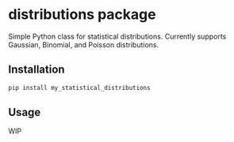 # distributions package

Simple Python class for statistical distributions. Currently supports Gaussian, Binomial, and Poisson distributions.

## Installation

```sh
pip install my_statistical_distributions
```
## Usage

WIP
